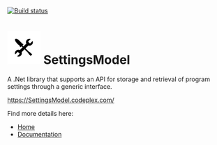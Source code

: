 [![Build status](https://ci.appveyor.com/api/projects/status/qwte410509o1p9al?svg=true)](https://ci.appveyor.com/project/Dirkster99/settingsmodel)
<h1><img src="https://github.com/Dirkster99/Docu/blob/master/SettingsModel/ProjectIcon.png">&nbsp;SettingsModel</h1>
A .Net library that supports an API for storage and retrieval of program settings through a generic interface.

https://SettingsModel.codeplex.com/

Find more details here:
- [Home](https://github.com/Dirkster99/SettingsModel/blob/master/1.0/01_docs/Home.md)
- [Documentation](https://github.com/Dirkster99/SettingsModel/blob/master/1.0/01_docs/Documentation.md)

